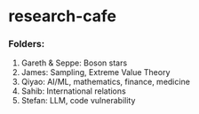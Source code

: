 # research-cafe

### Folders:
1. Gareth & Seppe: Boson stars
2. James: Sampling, Extreme Value Theory
3. Qiyao: AI/ML, mathematics, finance, medicine
4. Sahib: International relations
5. Stefan: LLM, code vulnerability
